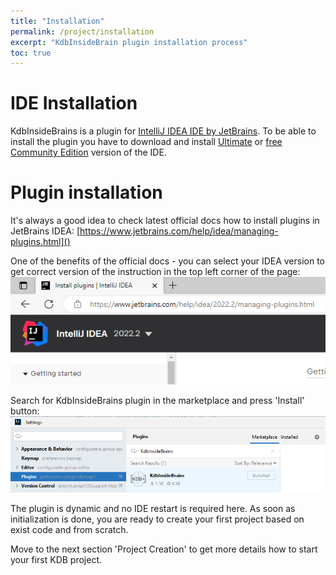 ```yaml
---
title: "Installation"
permalink: /project/installation
excerpt: "KdbInsideBrain plugin installation process"
toc: true
---
```


# IDE Installation

KdbInsideBrains is a plugin for [IntelliJ IDEA IDE by JetBrains](https://www.jetbrains.com/idea/). To be able to install
the plugin you have to download and install [Ultimate](https://www.jetbrains.com/idea/download/)
or [free Community Edition](https://www.jetbrains.com/idea/download/) version of the IDE.

# Plugin installation

It's always a good idea to check latest official docs how to install plugins in JetBrains
IDEA: [https://www.jetbrains.com/help/idea/managing-plugins.html]()

One of the benefits of the official docs - you can select your IDEA version to get correct version of the instruction in
the top left corner of the page:
![how to choose JetBrains docs version](ideaDocsVersion.png)

Search for KdbInsideBrains plugin in the marketplace and press 'Install' button:
![Plugin Name In Marketplace](pluginNameInMarketplace.png)

The plugin is dynamic and no IDE restart is required here. As soon as initialization is done, you are ready to create 
your first project based on exist code and from scratch. 

Move to the next section 'Project Creation' to get more details how to start your first KDB project.